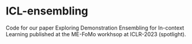 # ICL-ensembling

Code for our paper Exploring Demonstration Ensembling for In-context Learning published at the ME-FoMo workhsop at ICLR-2023 (spotlight). 
